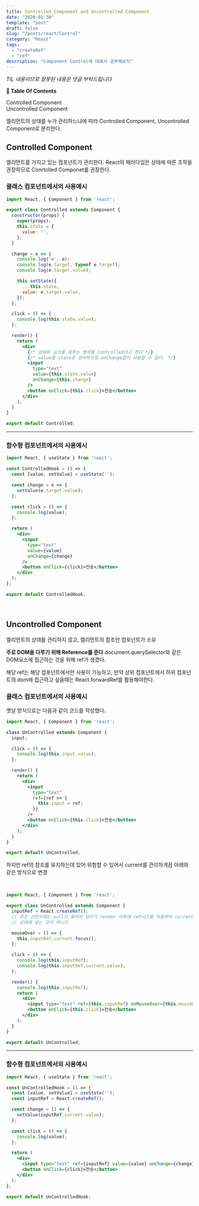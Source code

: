 ```yaml
---
title: Controlled Component and Uncontrolled Component
date: "2020-01-30"
template: "post"
draft: false
slug: "/posts/react/Control"
category: "React"
tags:
  - "createRef"
  - "ref"
description: "Component Control에 대해서 공부해보자"
---
```

<span class="notice">
  <em>TIL 내용이므로 잘못된 내용은 댓글 부탁드립니다</em>
</span>

<div id="toc">

**:link:  Table Of Contents**

- [Controlled Component](#controlled-component)
- [Uncontrolled Component](#uncontrolled-component)

</div>

엘리먼트의 상태를 누가 관리하느냐에 따라 Controlled Component, Uncontrolled Component로 분리한다.

## Controlled Component
엘리먼트를 가지고 있는 컴포넌트가 관리한다.
React의 패러다임은 상태에 따른 조작을 권장하므로 Conrtolled Componet를 권장한다.

### 클래스 컴포넌트에서의 사용예시

``` jsx
import React, { Component } from 'react';

export class Controlled extends Component {
  constructor(props) {
    super(props);
    this.state = {
      value: '',
    };
  }

  change = e => {
    console.log('e', e);
    console.log(e.target, typeof e.target);
    console.log(e.target.value);

    this.setState({
      ...this.state,
      value: e.target.value,
    });
  };

  click = () => {
    console.log(this.state.value);
  };

  render() {
    return (
      <div>
        {/* 상태와 싱크를 맞추는 행위를 Controlled라고 한다 */}
        {/* value를 state로 관리하므로 onChange없이 사용할 수 없다. */}
        <input
          type="text"
          value={this.state.value}
          onChange={this.change}
        />
        <button onClick={this.click}>전송</button>
      </div>
    );
  }
}

export default Controlled;
```

<hr class="sub" />

### 함수형 컴포넌트에서의 사용예시

``` jsx
import React, { useState } from 'react';

const ControlledHook = () => {
  const [value, setValue] = useState('');

  const change = e => {
    setValue(e.target.value);
  };

  const click = () => {
    console.log(value);
  };

  return (
    <div>
      <input
        type="text"
        value={value}
        onChange={change}
      />
      <button onClick={click}>전송</button>
    </div>
  );
};

export default ControlledHook;
```

<br>

## Uncontrolled Component
엘리먼트의 상태를 관리하지 않고, 엘리먼트의 참조만 컴포넌트가 소유

**주로 DOM을 다루기 위해 Reference를 준다** document.querySelector와 같은 DOM요소에 접근하는 것을 위해 ref가 생겼다.

해당 ref는 해당 컴포넌트에서만 사용이 가능하고, 만약 상위 컴포넌트에서 하위 컴포넌트의 dom에 접근하고 싶을때는 React.forwardRef를 활용해야한다.

### 클래스 컴포넌트에서의 사용예시

옛날 방식으로는 다음과 같이 코드를 작성했다.

```jsx
import React, { Component } from 'react';

class UnControlled extends Component {
  input;

  click = () => {
    console.log(this.input.value);
  };

  render() {
    return (
      <div>
        <input
          type="text"
          ref={ref => {
            this.input = ref;
          }}
        />
        <button onClick={this.click}>전송</button>
      </div>
    );
  }
}

export default UnControlled;
```

하지만 ref의 참조를 유지하는데 있어 위험할 수 있어서 current를 관리하게끔 아래와 같은 방식으로 변경

<br>

``` jsx
import React, { Component } from 'react';

export class UnControlled extends Component {
  inputRef = React.createRef();
  // 최초 선언시에는 null이 들어와 있다가 render 이후에 ref={}를 작동하여 current 자리에 해당 DOM을 넣어준다.
  // 상태에 넣는 것이 아니다

  mouseOver = () => {
    this.inputRef.current.focus();
  };

  click = () => {
    console.log(this.inputRef);
    console.log(this.inputRef.current.value);
  };

  render() {
    console.log(this.inputRef);
    return (
      <div>
        <input type="text" ref={this.inputRef} onMouseOver={this.mouseOver} />
        <button onClick={this.click}>전송</button>
      </div>
    );
  }
}

export default UnControlled;
```

<hr class="sub" />

### 함수형 컴포넌트에서의 사용예시

``` jsx
import React, { useState } from 'react';

const UnControlledHook = () => {
  const [value, setValue] = useState('');
  const inputRef = React.createRef();

  const change = () => {
    setValue(inputRef.current.value);
  };

  const click = () => {
    console.log(value);
  };

  return (
    <div>
      <input type="text" ref={inputRef} value={value} onChange={change} />
      <button onClick={click}>전송</button>
    </div>
  );
};

export default UnControlledHook;
```

<br>
<br>
<br>
<br>